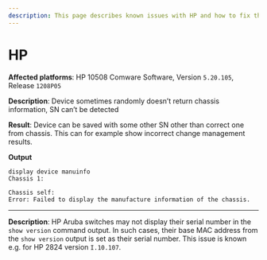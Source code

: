 ```yaml
---
description: This page describes known issues with HP and how to fix them.
---
```


# HP

**Affected platforms**: HP 10508 Comware Software, Version `5.20.105`,
Release `1208P05`

**Description**: Device sometimes randomly doesn’t return chassis
information, SN can’t be detected

**Result**: Device can be saved with some other SN other than correct
one from chassis. This can for example show incorrect change management
results.

**Output**

``` text
display device manuinfo
Chassis 1:

Chassis self:
Error: Failed to display the manufacture information of the chassis.
```
------------------------------------------------------------------------

**Description**: HP Aruba switches may not display their serial number
in the `show version` command output. In such cases, their base MAC address
from the `show version` output is set as their serial number. This issue
is known e.g. for HP 2824 version `I.10.107`.
